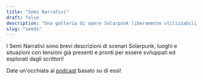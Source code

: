 ```yaml
---
title: "Semi Narrativi"
draft: false
description: "Una galleria di opere Solarpunk liberamente utilizzabili sotto licenze aperte"
slug: "seeds"
---
```


I Semi Narrativi sono brevi descrizioni di scenari Solarpunk, luoghi e situazioni con tensioni già presenti e pronti per essere sviluppati ed esplorati dagli scrittori!

Date un'occhiata al [podcast](https://podcast.tomasino.org/) basato su di essi!

<br>
